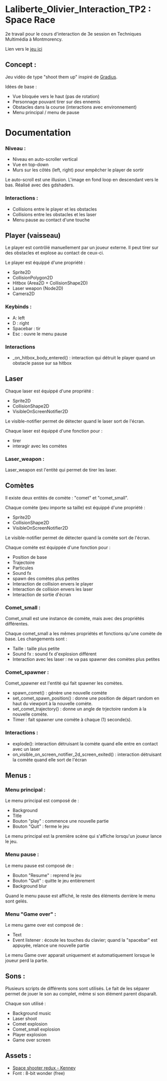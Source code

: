 # Laliberte_Olivier_Interaction_TP2 : Space Race
2e travail pour le cours d'interaction de 3e session en Techniques Multimédia à Montmorency.

Lien vers le [jeu ici](https://cherriraspberri.github.io/Laliberte_Olivier_Interaction_TP2/)

## Concept :
Jeu vidéo de type "shoot them up" inspiré de [Gradius](https://en.wikipedia.org/wiki/Gradius).

Idées de base : 
- Vue bloquée vers le haut (pas de rotation)
- Personnage pouvant tirer sur des ennemis
- Obstacles dans la course (interactions avec environnement)
- Menu principal / menu de pause

# Documentation 

### Niveau :
- Niveau en auto-scroller vertical
- Vue en top-down
- Murs sur les côtés (left, right) pour empêcher le player de sortir

Le auto-scroll est une illusion. L'image en fond loop en descendant vers le bas. Réalisé avec des gdshaders.

### Interactions :
- Collisions entre le player et les obstacles
- Collisions entre les obstacles et les laser
- Menu pause au contact d'une touche

## Player (vaisseau)
Le player est contrôlé manuellement par un joueur externe. Il peut tirer sur des obstacles et explose au contact de ceux-ci.

Le player est équippé d'une propriété :
- Sprite2D
- CollisionPolygon2D
- Hitbox (Area2D + CollisionShape2D)
- Laser weapon (Node2D)
- Camera2D

### Keybinds :

- A: left
- D : right
- Spacebar : tir
- Esc : ouvre le menu pause

### Interactions 
-  _on_hitbox_body_entered() : interaction qui détruit le player quand un obstacle passe sur sa hitbox

## Laser 

Chaque laser est équippé d'une propriété :
- Sprite2D
- CollisionShape2D
- VisibleOnScreenNotifier2D

Le visible-notifier permet de détecter quand le laser sort de l'écran.

Chaque laser est équippé d'une fonction pour :
- tirer
- interagir avec les comètes

### Laser_weapon :
Laser_weapon est l'entité qui permet de tirer les laser.

## Comètes 
Il existe deux entités de comète : "comet" et "comet_small".

Chaque comète (peu importe sa taille) est équippé d'une propriété :
- Sprite2D
- CollisionShape2D
- VisibleOnScreenNotifier2D

Le visible-notifier permet de détecter quand la comète sort de l'écran.

Chaque comète est équippée d'une fonction pour :
- Position de base
- Trajectoire
- Particules
- Sound fx
- spawn des comètes plus petites
- Interaction de collision envers le player
- Interaction de collision envers les laser
- Interaction de sortie d'écran

### Comet_small :
Comet_small est une instance de comète, mais avec des propriétés différentes.

Chaque comet_small a les mêmes propriétés et fonctions qu'une comète de base. Les changements sont :
- Taille : taille plus petite
- Sound fx : sound fx d'explosion différent
- Interaction avec les laser : ne va pas spawner des comètes plus petites

### Comet_spawner :
Comet_spawner est l'entité qui fait spawner les comètes.
- spawn_comet() : génère une nouvelle comète
- set_comet_spawn_position() : donne une position de départ random en haut du viewport à la nouvelle comète.
- set_comet_trajectory() : donne un angle de trjectoire random à la nouvelle comète.
- Timer : fait spawner une comète à chaque (1) seconde(s).

### Interactions :
- explode(): interaction détruisant la comète quand elle entre en contact avec un laser
- on_visible_on_screen_notifier_2d_screen_exited() : interaction détruisant la comète quand elle sort de l'écran

## Menus :

### Menu principal :
Le menu principal est composé de :
- Background
- Title
- Bouton "play" : commence une nouvelle partie
- Bouton "Quit" : ferme le jeu

Le menu principal est la première scène qui s'affiche lorsqu'un joueur lance le jeu.

### Menu pause :
Le menu pause est composé de :
- Bouton "Resume" : reprend le jeu
- Bouton "Quit" : quitte le jeu entièrement
- Background blur

Quand le menu pause est affiché, le reste des éléments derrière le menu sont gelés.

### Menu "Game over" :
Le menu game over est composé de : 
- Text
- Event listener : écoute les touches du clavier; quand la "spacebar" est appuyée, relance une nouvelle partie

Le menu Game over apparait uniquement et automatiquement lorsque le joueur perd la partie.

## Sons :
Plusieurs scripts de différents sons sont utilisés. Le fait de les séparer permet de jouer le son au complet, même si son élément parent disparaît.

Chaque son utilisé :
- Background music
- Laser shoot
- Comet explosion
- Comet_small explosion
- Player explosion
- Game over screen

## Assets : 
- [Space shooter redux - Kenney](https://www.kenney.nl/assets/space-shooter-redux)
- Font : 8-bit wonder (free)
